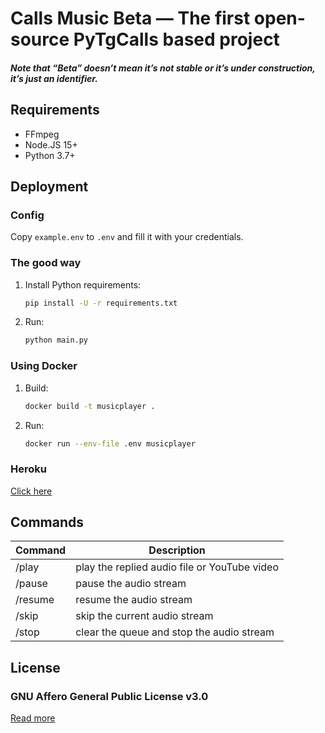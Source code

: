 # Calls Music Beta — The first open-source PyTgCalls based project

##### Note that “Beta” doesn’t mean it’s not stable or it’s under construction, it’s just an identifier.

## Requirements

- FFmpeg
- Node.JS 15+
- Python 3.7+

## Deployment

### Config

Copy `example.env` to `.env` and fill it with your credentials.

### The good way

1. Install Python requirements:
   ```bash
   pip install -U -r requirements.txt
   ```
2. Run:
   ```bash
   python main.py
   ```

### Using Docker

1. Build:
   ```bash
   docker build -t musicplayer .
   ```
2. Run:
   ```bash
   docker run --env-file .env musicplayer
   ```

### Heroku

[Click here](https://heroku.com/deploy?template=https://github.com/callsmusic/callsmusic-beta_heroku/)

## Commands

| Command | Description                                  |
| ------- | -------------------------------------------- |
| /play   | play the replied audio file or YouTube video |
| /pause  | pause the audio stream                       |
| /resume | resume the audio stream                      |
| /skip   | skip the current audio stream                |
| /stop   | clear the queue and stop the audio stream    |

## License

### GNU Affero General Public License v3.0

[Read more](http://www.gnu.org/licenses/#AGPL)
